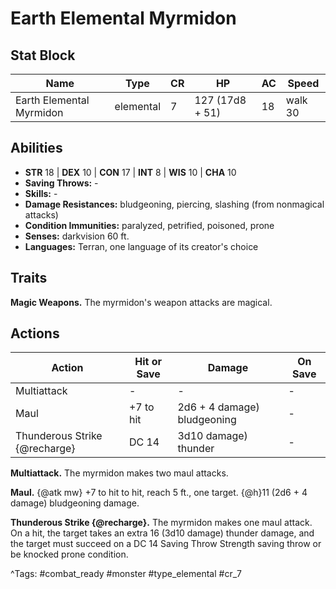 # Earth Elemental Myrmidon

## Stat Block

| Name | Type | CR | HP | AC | Speed |
|------|------|----|----|----|-------|
| Earth Elemental Myrmidon | elemental | 7 | 127 (17d8 + 51) | 18 | walk 30 |

## Abilities

- **STR** 18 | **DEX** 10 | **CON** 17 | **INT** 8 | **WIS** 10 | **CHA** 10
- **Saving Throws:** -  
- **Skills:** -  
- **Damage Resistances:** bludgeoning, piercing, slashing (from nonmagical attacks)  
- **Condition Immunities:** paralyzed, petrified, poisoned, prone  
- **Senses:** darkvision 60 ft.  
- **Languages:** Terran, one language of its creator's choice

## Traits

**Magic Weapons.** The myrmidon's weapon attacks are magical.


## Actions

| Action | Hit or Save | Damage | On Save |
|--------|--------------|--------|----------|
| Multiattack | - | - | - |
| Maul | +7 to hit | 2d6 + 4 damage) bludgeoning | - |
| Thunderous Strike {@recharge} | DC 14 | 3d10 damage) thunder | - |

**Multiattack.** The myrmidon makes two maul attacks.

**Maul.** {@atk mw} +7 to hit to hit, reach 5 ft., one target. {@h}11 (2d6 + 4 damage) bludgeoning damage.

**Thunderous Strike {@recharge}.** The myrmidon makes one maul attack. On a hit, the target takes an extra 16 (3d10 damage) thunder damage, and the target must succeed on a DC 14 Saving Throw Strength saving throw or be knocked prone condition.


^Tags: #combat_ready #monster #type_elemental #cr_7